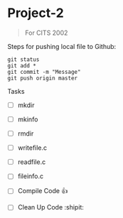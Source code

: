 # Project-2

> For CITS 2002

Steps for pushing local file to Github:
```
git status 
git add *
git commit -m "Message"
git push origin master
```
Tasks
- [ ] mkdir
- [ ] mkinfo
- [ ] rmdir
- [ ] writefile.c
- [ ] readfile.c
- [ ] fileinfo.c
  
- [ ] Compile Code :+1:
- [ ] Clean Up Code :shipit:

